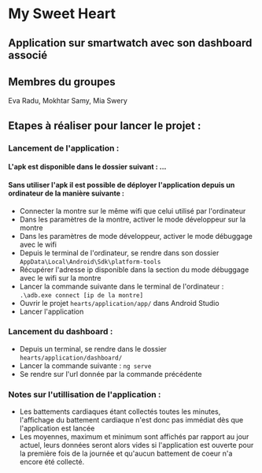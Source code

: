 # My Sweet Heart 
## Application sur smartwatch avec son dashboard associé

## Membres du groupes 

Eva Radu, Mokhtar Samy, Mia Swery

## Etapes à réaliser pour lancer le projet : 

### Lancement de l'application : 
#### L'apk est disponible dans le dossier suivant : ... 

#### Sans utiliser l'apk il est possible de déployer l'application depuis un ordinateur de la manière suivante : 
* Connecter la montre sur le même wifi que celui utilisé par l'ordinateur
* Dans les paramètres de la montre, activer le mode développeur sur la montre  
* Dans les paramètres de mode développeur, activer le mode débuggage avec le wifi
* Depuis le terminal de l'ordinateur, se rendre dans son dossier ``` AppData\Local\Android\Sdk\platform-tools ```
* Récupérer l'adresse ip disponible dans la section du mode débuggage avec le wifi sur la montre 
* Lancer la commande suivante dans le terminal de l'ordinateur :    ``` .\adb.exe connect [ip de la montre] ```
* Ouvrir le projet ``` hearts/application/app/ ``` dans Android Studio 
* Lancer l'application

### Lancement du dashboard : 

* Depuis un terminal, se rendre dans le dossier ``` hearts/application/dashboard/ ```
* Lancer la commande suivante : ``` ng serve ```
* Se rendre sur l'url donnée par la commande précédente

### Notes sur l'utillisation de l'application : 

* Les battements cardiaques étant collectés toutes les minutes, l'affichage du battement cardiaque n'est donc pas immédiat dès que l'application est lancée
* Les moyennes, maximum et minimum sont affichés par rapport au jour actuel, leurs données seront alors vides si l'application est ouverte pour la première fois de la journée et qu'aucun battement de coeur n'a encore été collecté. 
